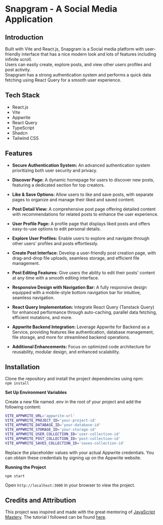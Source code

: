 # Snapgram - A Social Media Application

## Introduction

Built with Vite and React.js, Snapgram is a Social media platform with user-friendly interface that has a nice modern look and lots of features including infinite scroll.    
Users can easily create, explore posts, and view other users profiles and post activity.  
Snapgram has a strong authentication system and performs a quick data fetching using React Query for a smooth user experience.

## Tech Stack

- React.js
- Vite
- Appwrite
- React Query
- TypeScript
- Shadcn
- Tailwind CSS

## Features

- **Secure Authentication System:** An advanced authentication system prioritizing both user security and privacy.

- **Discover Page:** A dynamic homepage for users to discover new posts, featuring a dedicated section for top creators.

- **Like & Save Options:** Allow users to like and save posts, with separate pages to organize and manage their liked and saved content.

- **Post Detail View:** A comprehensive post page offering detailed content with recommendations for related posts to enhance the user experience.

- **User Profile Page:** A profile page that displays liked posts and offers easy-to-use options to edit personal details.

- **Explore User Profiles:** Enable users to explore and navigate through other users' profiles and posts effortlessly.

- **Create Post Interface:** Develop a user-friendly post creation page, with drag-and-drop file uploads, seamless storage, and efficient file management.

- **Post Editing Features:** Give users the ability to edit their posts' content at any time with a smooth editing interface.

- **Responsive Design with Navigation Bar:** A fully responsive design equipped with a mobile-style bottom navigation bar for intuitive, seamless navigation.

- **React Query Implementation:** Integrate React Query (Tanstack Query) for enhanced performance through auto-caching, parallel data fetching, efficient mutations, and more.

- **Appwrite Backend Integration:** Leverage Appwrite for Backend as a Service, providing features like authentication, database management, file storage, and more for streamlined backend operations.

- **Additional Enhancements:** Focus on optimized code architecture for reusability, modular design, and enhanced scalability.

## Installation

Clone the repository and install the project dependencies using npm:    
``npm install``

**Set Up Environment Variables**

Create a new file named .env in the root of your project and add the following content:  

```bash
VITE_APPWRITE_URL='appwrite-url'
VITE_APPWRITE_PROJECT_ID='your-project-id'
VITE_APPWRITE_DATABASE_ID='your-database-id'
VITE_APPWRITE_STORAGE_ID='your-storage-id'
VITE_APPWRITE_USER_COLLECTION_ID='user-collection-id'
VITE_APPWRITE_POST_COLLECTION_ID='post-collection-id'
VITE_APPWRITE_SAVES_COLLECTION_ID='saves-collection-id'
```

Replace the placeholder values with your actual Appwrite credentials. You can obtain these credentials by signing up on the Appwrite website.

**Running the Project**

``npm start``  

Open ``http://localhost:3000`` in your browser to view the project.

## Credits and Attribution

This project was inspired and made with the great mentoring of [JavaScript Mastery](https://www.youtube.com/@javascriptmastery). The tutorial I followed can be found [here](https://www.youtube.com/watch?v=_W3R2VwRyF4).